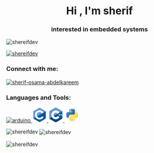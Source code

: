 <h1 align="center">Hi , I'm sherif</h1>
<h3 align="center">interested in embedded systems</h3>

<p align="left"> <img src="https://komarev.com/ghpvc/?username=shereifdev&label=Profile%20views&color=0e75b6&style=flat" alt="shereifdev" /> </p>

<p align="left"> <a href="https://github.com/ryo-ma/github-profile-trophy"><img src="https://github-profile-trophy.vercel.app/?username=shereifdev" alt="shereifdev" /></a> </p>

<h3 align="left">Connect with me:</h3>
<p align="left">
<a href="https://linkedin.com/in/sherif-osama-abdelkareem" target="blank"><img align="center" src="https://raw.githubusercontent.com/rahuldkjain/github-profile-readme-generator/master/src/images/icons/Social/linked-in-alt.svg" alt="sherif-osama-abdelkareem" height="30" width="40" /></a>
</p>

<h3 align="left">Languages and Tools:</h3>
<p align="left"> <a href="https://www.arduino.cc/" target="_blank" rel="noreferrer"> <img src="https://cdn.worldvectorlogo.com/logos/arduino-1.svg" alt="arduino" width="40" height="40"/> </a> <a href="https://www.cprogramming.com/" target="_blank" rel="noreferrer"> <img src="https://raw.githubusercontent.com/devicons/devicon/master/icons/c/c-original.svg" alt="c" width="40" height="40"/> </a> <a href="https://www.w3schools.com/cpp/" target="_blank" rel="noreferrer"> <img src="https://raw.githubusercontent.com/devicons/devicon/master/icons/cplusplus/cplusplus-original.svg" alt="cplusplus" width="40" height="40"/> </a> <a href="https://www.python.org" target="_blank" rel="noreferrer"> <img src="https://raw.githubusercontent.com/devicons/devicon/master/icons/python/python-original.svg" alt="python" width="40" height="40"/> </a> </p>

<p><img align="left" src="https://github-readme-stats.vercel.app/api/top-langs?username=shereifdev&show_icons=true&locale=en&layout=compact" alt="shereifdev" /></p>

<p>&nbsp;<img align="center" src="https://github-readme-stats.vercel.app/api?username=shereifdev&show_icons=true&locale=en" alt="shereifdev" /></p>

<p><img align="center" src="https://github-readme-streak-stats.herokuapp.com/?user=shereifdev&" alt="shereifdev" /></p>

